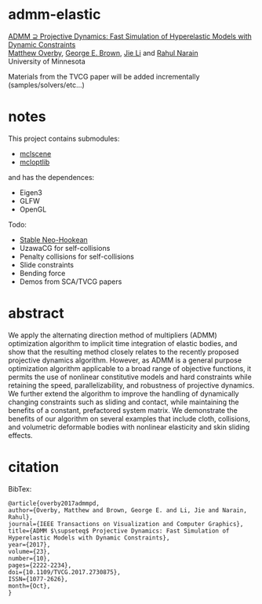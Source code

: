 # admm-elastic

[ADMM ⊇ Projective Dynamics: Fast Simulation of Hyperelastic Models with Dynamic Constraints](http://www-users.cs.umn.edu/~over0219/pages/admmpd_abstract.html)  
[Matthew Overby](http://www.mattoverby.net/), [George E. Brown](http://www-users.cs.umn.edu/~brow2327/),
[Jie Li](http://www-users.cs.umn.edu/~lixx4611/) and [Rahul Narain](http://rahul.narain.name/)  
University of Minnesota

Materials from the TVCG paper will be added incrementally (samples/solvers/etc...)

# notes

This project contains submodules:
- [mclscene](https://github.com/mattoverby/mclscene)
- [mcloptlib](https://github.com/mattoverby/mcloptlib)

and has the dependences:
- Eigen3
- GLFW
- OpenGL

Todo:
- [Stable Neo-Hookean](http://graphics.pixar.com/library/StableElasticity)
- UzawaCG for self-collisions
- Penalty collisions for self-collisions
- Slide constraints
- Bending force
- Demos from SCA/TVCG papers

# abstract

We apply the alternating direction method of multipliers (ADMM) optimization algorithm to implicit time integration of elastic bodies,
and show that the resulting method closely relates to the recently proposed projective dynamics algorithm. However, as ADMM is a general
purpose optimization algorithm applicable to a broad range of objective functions, it permits the use of nonlinear constitutive models and
hard constraints while retaining the speed, parallelizability, and robustness of projective dynamics. We further extend the algorithm to
improve the handling of dynamically changing constraints such as sliding and contact, while maintaining the benefits of a constant,
prefactored system matrix. We demonstrate the benefits of our algorithm on several examples that include cloth, collisions, and volumetric
deformable bodies with nonlinear elasticity and skin sliding effects.

# citation

BibTex:  

	@article{overby2017admmpd, 
	author={Overby, Matthew and Brown, George E. and Li, Jie and Narain, Rahul},
	journal={IEEE Transactions on Visualization and Computer Graphics}, 
	title={ADMM $\supseteq$ Projective Dynamics: Fast Simulation of Hyperelastic Models with Dynamic Constraints}, 
	year={2017}, 
	volume={23}, 
	number={10}, 
	pages={2222-2234}, 
	doi={10.1109/TVCG.2017.2730875}, 
	ISSN={1077-2626}, 
	month={Oct},
	}

